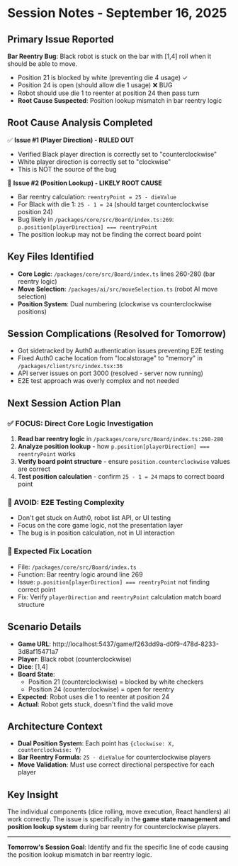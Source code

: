 # Session Notes - September 16, 2025

## Primary Issue Reported
**Bar Reentry Bug**: Black robot is stuck on the bar with [1,4] roll when it should be able to move.
- Position 21 is blocked by white (preventing die 4 usage) ✓
- Position 24 is open (should allow die 1 usage) ❌ BUG
- Robot should use die 1 to reenter at position 24 then pass turn
- **Root Cause Suspected**: Position lookup mismatch in bar reentry logic

## Root Cause Analysis Completed
✅ **Issue #1 (Player Direction) - RULED OUT**
- Verified Black player direction is correctly set to "counterclockwise"
- White player direction is correctly set to "clockwise"
- This is NOT the source of the bug

🎯 **Issue #2 (Position Lookup) - LIKELY ROOT CAUSE**
- Bar reentry calculation: `reentryPoint = 25 - dieValue`
- For Black with die 1: `25 - 1 = 24` (should target counterclockwise position 24)
- Bug likely in `/packages/core/src/Board/index.ts:269`: `p.position[playerDirection] === reentryPoint`
- The position lookup may not be finding the correct board point

## Key Files Identified
- **Core Logic**: `/packages/core/src/Board/index.ts` lines 260-280 (bar reentry logic)
- **Move Selection**: `/packages/ai/src/moveSelection.ts` (robot AI move selection)
- **Position System**: Dual numbering (clockwise vs counterclockwise positions)

## Session Complications (Resolved for Tomorrow)
- Got sidetracked by Auth0 authentication issues preventing E2E testing
- Fixed Auth0 cache location from "localstorage" to "memory" in `/packages/client/src/index.tsx:36`
- API server issues on port 3000 (resolved - server now running)
- E2E test approach was overly complex and not needed

## Next Session Action Plan

### ✅ FOCUS: Direct Core Logic Investigation
1. **Read bar reentry logic** in `/packages/core/src/Board/index.ts:260-280`
2. **Analyze position lookup** - how `p.position[playerDirection] === reentryPoint` works
3. **Verify board point structure** - ensure `position.counterclockwise` values are correct
4. **Test position calculation** - confirm `25 - 1 = 24` maps to correct board point

### 🚫 AVOID: E2E Testing Complexity
- Don't get stuck on Auth0, robot list API, or UI testing
- Focus on the core game logic, not the presentation layer
- The bug is in position calculation, not in UI interaction

### 🔧 Expected Fix Location
- File: `/packages/core/src/Board/index.ts`
- Function: Bar reentry logic around line 269
- Issue: `p.position[playerDirection] === reentryPoint` not finding correct point
- Fix: Verify `playerDirection` and `reentryPoint` calculation match board structure

## Scenario Details
- **Game URL**: http://localhost:5437/game/f263dd9a-d0f9-478d-8233-3d8af15471a7
- **Player**: Black robot (counterclockwise)
- **Dice**: [1,4]
- **Board State**:
  - Position 21 (counterclockwise) = blocked by white checkers
  - Position 24 (counterclockwise) = open for reentry
- **Expected**: Robot uses die 1 to reenter at position 24
- **Actual**: Robot gets stuck, doesn't find the valid move

## Architecture Context
- **Dual Position System**: Each point has `{clockwise: X, counterclockwise: Y}`
- **Bar Reentry Formula**: `25 - dieValue` for counterclockwise players
- **Move Validation**: Must use correct directional perspective for each player

## Key Insight
The individual components (dice rolling, move execution, React handlers) all work correctly. The issue is specifically in the **game state management and position lookup system** during bar reentry for counterclockwise players.

---

**Tomorrow's Session Goal**: Identify and fix the specific line of code causing the position lookup mismatch in bar reentry logic.